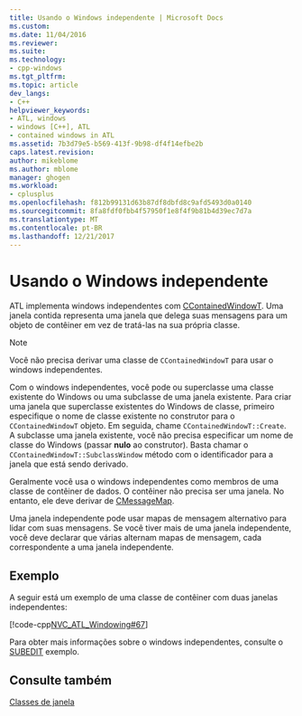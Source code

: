 ```yaml
---
title: Usando o Windows independente | Microsoft Docs
ms.custom: 
ms.date: 11/04/2016
ms.reviewer: 
ms.suite: 
ms.technology:
- cpp-windows
ms.tgt_pltfrm: 
ms.topic: article
dev_langs:
- C++
helpviewer_keywords:
- ATL, windows
- windows [C++], ATL
- contained windows in ATL
ms.assetid: 7b3d79e5-b569-413f-9b98-df4f14efbe2b
caps.latest.revision: 
author: mikeblome
ms.author: mblome
manager: ghogen
ms.workload:
- cplusplus
ms.openlocfilehash: f812b99131d63b87df8dbfd8c9afd5493d0a0140
ms.sourcegitcommit: 8fa8fdf0fbb4f57950f1e8f4f9b81b4d39ec7d7a
ms.translationtype: MT
ms.contentlocale: pt-BR
ms.lasthandoff: 12/21/2017
---
```

# <a name="using-contained-windows"></a>Usando o Windows independente
ATL implementa windows independentes com [CContainedWindowT](../atl/reference/ccontainedwindowt-class.md). Uma janela contida representa uma janela que delega suas mensagens para um objeto de contêiner em vez de tratá-las na sua própria classe.  
  
> [!NOTE]
>  Você não precisa derivar uma classe de `CContainedWindowT` para usar o windows independentes.  
  
 Com o windows independentes, você pode ou superclasse uma classe existente do Windows ou uma subclasse de uma janela existente. Para criar uma janela que superclasse existentes do Windows de classe, primeiro especifique o nome de classe existente no construtor para o `CContainedWindowT` objeto. Em seguida, chame `CContainedWindowT::Create`. A subclasse uma janela existente, você não precisa especificar um nome de classe do Windows (passar **nulo** ao construtor). Basta chamar o `CContainedWindowT::SubclassWindow` método com o identificador para a janela que está sendo derivado.  
  
 Geralmente você usa o windows independentes como membros de uma classe de contêiner de dados. O contêiner não precisa ser uma janela. No entanto, ele deve derivar de [CMessageMap](../atl/reference/cmessagemap-class.md).  
  
 Uma janela independente pode usar mapas de mensagem alternativo para lidar com suas mensagens. Se você tiver mais de uma janela independente, você deve declarar que várias alternam mapas de mensagem, cada correspondente a uma janela independente.  
  
## <a name="example"></a>Exemplo  
 A seguir está um exemplo de uma classe de contêiner com duas janelas independentes:  
  
 [!code-cpp[NVC_ATL_Windowing#67](../atl/codesnippet/cpp/using-contained-windows_1.h)]  
  
 Para obter mais informações sobre o windows independentes, consulte o [SUBEDIT](../visual-cpp-samples.md) exemplo.  
  
## <a name="see-also"></a>Consulte também  
 [Classes de janela](../atl/atl-window-classes.md)

